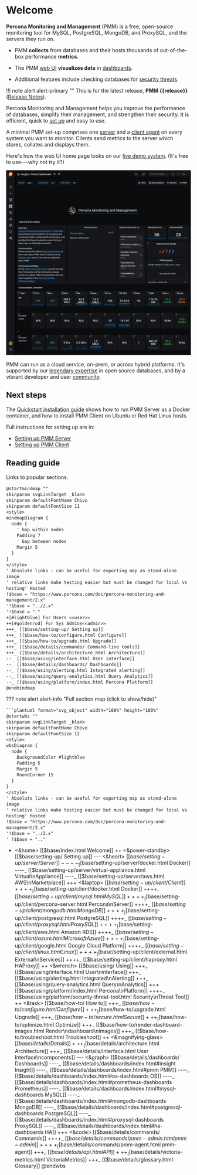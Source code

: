 # Welcome

**Percona Monitoring and Management** (PMM) is a free, open-source monitoring tool for MySQL, PostgreSQL, MongoDB, and ProxySQL, and the servers they run on.

- PMM **collects** from databases and their hosts thousands of out-of-the-box performance **metrics**.

- The PMM [web UI](using/interface.md) **visualizes data** in [dashboards](details/dashboards/).

- Additional features include checking databases for [security threats](using/platform/security-threat-tool.md).

!!! note alert alert-primary ""
    This is for the latest release, **PMM {{release}}** ([Release Notes](release-notes/{{release}}.md)).

Percona Monitoring and Management helps you improve the performance of databases, simplify their management, and strengthen their security. It is efficient, quick to [set up](setting-up/index.md) and easy to use.

A minimal PMM set-up comprises one [server](details/architecture.md#pmm-server) and a [client agent](details/architecture.md#pmm-client) on every system you want to monitor. Clients send metrics to the server which stores, collates and displays them.

Here's how the web UI home page looks on our <a href='https://pmmdemo.percona.com/' target='_blank'>live demo system</a>. (It's free to use---why not try it?)

<a href='https://pmmdemo.percona.com/' target='_blank'><img src="_images/PMM_Home_Dashboard.jpg" width=600px class="imgcenter"/></a>

PMM can run as a cloud service, on-prem, or across hybrid platforms. It's supported by our [legendary expertise][PERCONA_SERVICES] in open source databases, and by a vibrant developer and user [community].

## Next steps

The [Quickstart installation guide](https://www.percona.com/software/pmm/quickstart) shows how to run PMM Server as a Docker container, and how to install PMM Client on Ubuntu or Red Hat Linux hosts.

Full instructions for setting up are in:

- [Setting up PMM Server](setting-up/server/index.md)
- [Setting up PMM Client](setting-up/client/index.md)

## Reading guide

Links to popular sections.

```plantuml format="svg_object" width="90%" height="90%"
@startmindmap ""
skinparam svgLinkTarget _blank
skinparam defaultFontName Chivo
skinparam defaultFontSize 11
<style>
mindmapDiagram {
  node {
    ' Gap within nodes
    Padding 7
    ' Gap between nodes
    Margin 5
  }
}
</style>
' Absolute links - can be useful for exporting map as stand-alone image
' relative links make testing easier but must be changed for local vs hosting' Hosted
!$base = "https://www.percona.com/doc/percona-monitoring-and-management/2.x"
'!$base = "../2.x"
'!$base = "."
+[#lightblue] For Users <<user>>
++[#goldenrod] For Sys Admins<<admin>>
+++_ [[$base/setting-up/ Setting up]]
+++_ [[$base/how-to/configure.html Configure]]
+++_ [[$base/how-to/upgrade.html Upgrade]]
+++_ [[$base/details/commands/ Command-line tools]]
+++_ [[$base/details/architecture.html Architecture]]
--_ [[$base/using/interface.html User interface]]
--_ [[$base/details/dashboards/ Dashboards]]
--_ [[$base/using/alerting.html Integrated alerting]]
--_ [[$base/using/query-analytics.html Query Analytics]]
--_ [[$base/using/platform/index.html Percona Platform]]
@endmindmap
```

??? note alert alert-info "Full section map (click to show/hide)"

    ```plantuml format="svg_object" width="100%" height="100%"
    @startwbs ""
    skinparam svgLinkTarget _blank
    skinparam defaultFontName Chivo
    skinparam defaultFontSize 12
    <style>
    wbsDiagram {
      node {
        BackgroundColor #lightblue
        Padding 5
        Margin 5
        RoundCorner 15
      }
    }
    </style>
    ' Absolute links - can be useful for exporting map as stand-alone image
    ' relative links make testing easier but must be changed for local vs hosting' Hosted
    !$base = "https://www.percona.com/doc/percona-monitoring-and-management/2.x"
    '!$base = "../2.x"
    ' !$base = ".."
+ <&home> [[$base/index.html Welcome]]
++ <&power-standby> [[$base/setting-up/ Setting up]]
--- <&heart> [[$base/setting-up/server/ Server]]
----_ [[$base/setting-up/server/docker.html Docker]]
----_ [[$base/setting-up/server/virtual-appliance.html Virtual\nAppliance]]
----_ [[$base/setting-up/server/aws.html AWS\nMarketplace]]
+++ <&laptop> [[$base/setting-up/client/ Client]]
++++_ [[$base/setting-up/client/docker.html Docker]]
++++_ [[$base/setting-up/client/mysql.html MySQL]]
++++_ [[$base/setting-up/client/percona-server.html Percona\nServer]]
++++_ [[$base/setting-up/client/mongodb.html MongoDB]]
++++_ [[$base/setting-up/client/postgresql.html PostgreSQL]]
++++_ [[$base/setting-up/client/proxysql.html ProxySQL]]
++++_ [[$base/setting-up/client/aws.html Amazon RDS]]
++++_ [[$base/setting-up/client/azure.html Microsoft Azure]]
++++_ [[$base/setting-up/client/google.html Google Cloud Platform]]
++++_ [[$base/setting-up/client/linux.html Linux]]
++++_ [[$base/setting-up/client/external.html External\nServices]]
++++_ [[$base/setting-up/client/haproxy.html HAProxy]]
++ <&wrench> [[$base/using/ Using]]
+++_ [[$base/using/interface.html User\ninterface]]
+++_ [[$base/using/alerting.html Integrated\nAlerting]]
+++_ [[$base/using/query-analytics.html Query\nAnalytics]]
+++ [[$base/using/platform/index.html Percona\nPlatform]]
++++_ [[$base/using/platform/security-threat-tool.html Security\nThreat Tool]]
++ <&task> [[$base/how-to/ How to]]
+++_ [[$base/how-to/configure.html Configure]]
+++_ [[$base/how-to/upgrade.html Upgrade]]
+++_ [[$base/how-to/secure.html Secure]]
+++_ [[$base/how-to/optimize.html Optimize]]
+++_ [[$base/how-to/render-dashboard-images.html Render\ndashboard\nimages]]
+++_ [[$base/how-to/troubleshoot.html Troubleshoot]]
++ <&magnifying-glass> [[$base/details/ Details]]
+++_ [[$base/details/architecture.html Architecture]]
+++_ [[$base/details/interface.html User Interface\ncomponents]]
--- <&graph> [[$base/details/dashboards/ Dashboards]]
----_ [[$base/details/dashboards/index.html#insight Insight]]
----_ [[$base/details/dashboards/index.html#pmm PMM]]
----_ [[$base/details/dashboards/index.html#os-dashboards OS]]
----_ [[$base/details/dashboards/index.html#prometheus-dashboards Prometheus]]
----_ [[$base/details/dashboards/index.html#mysql-dashboards MySQL]]
----_ [[$base/details/dashboards/index.html#mongodb-dashboards MongoDB]]
----_ [[$base/details/dashboards/index.html#postgresql-dashboards PostgreSQL]]
----_ [[$base/details/dashboards/index.html#proxysql-dashboards ProxySQL]]
----_ [[$base/details/dashboards/index.html#ha-dashboards HA]]
+++ <&code> [[$base/details/commands/ Commands]]
++++_ [[$base/details/commands/pmm-admin.html pmm-admin]]
++++_ [[$base/details/commands/pmm-agent.html pmm-agent]]
+++_ [[$base/details/api.html API]]
+++_ [[$base/details/victoria-metrics.html VictoriaMetrics]]
+++_ [[$base/details/glossary.html Glossary]]
    @endwbs
    ```

[PERCONA_SERVICES]: https://www.percona.com/services
[community]: https://www.percona.com/forums/questions-discussions/percona-monitoring-and-management
